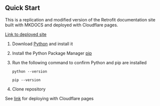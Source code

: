 ## Quick Start

This is a replication and modified version of the Retrofit documentation site built with MKDOCS and deployed with Cloudflare pages.

[Link to deployed site](https://9a15f0a2.retrofit-docs.pages.dev/)


1. Download [Python](https://python.org/downloads/) and install it
2. Install the Python Package Manager [pip](https://pip.pypa.io/en/stable/installation/)
3. Run the following command to confirm Python and pip are installed

   ```
   python --version

   pip --version
   ```
4. Clone repository

See [link](https://developers.cloudflare.com/pages/framework-guides/deploy-an-mkdocs-site/) for deploying with Cloudflare pages




